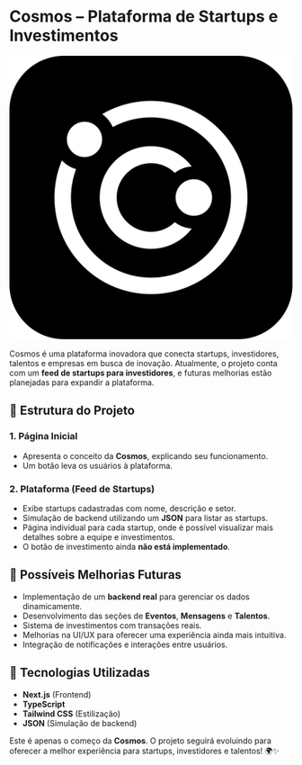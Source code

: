 # Cosmos – Plataforma de Startups e Investimentos

![Cosmos Logo](./public/cosmos-head.svg)

Cosmos é uma plataforma inovadora que conecta startups, investidores, talentos e empresas em busca de inovação. Atualmente, o projeto conta com um **feed de startups para investidores**, e futuras melhorias estão planejadas para expandir a plataforma.

## 📌 **Estrutura do Projeto**

### **1. Página Inicial**
- Apresenta o conceito da **Cosmos**, explicando seu funcionamento.
- Um botão leva os usuários à plataforma.

### **2. Plataforma (Feed de Startups)**
- Exibe startups cadastradas com nome, descrição e setor.
- Simulação de backend utilizando um **JSON** para listar as startups.
- Página individual para cada startup, onde é possível visualizar mais detalhes sobre a equipe e investimentos.
- O botão de investimento ainda **não está implementado**.

## 🔄 **Possíveis Melhorias Futuras**
- Implementação de um **backend real** para gerenciar os dados dinamicamente.
- Desenvolvimento das seções de **Eventos**, **Mensagens** e **Talentos**.
- Sistema de investimentos com transações reais.
- Melhorias na UI/UX para oferecer uma experiência ainda mais intuitiva.
- Integração de notificações e interações entre usuários.

## 🚀 **Tecnologias Utilizadas**
- **Next.js** (Frontend)
- **TypeScript**
- **Tailwind CSS** (Estilização)
- **JSON** (Simulação de backend)

Este é apenas o começo da **Cosmos**. O projeto seguirá evoluindo para oferecer a melhor experiência para startups, investidores e talentos! 🌍✨

